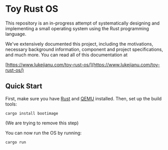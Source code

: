# Toy Rust OS
This repository is an in-progress attempt of systematically designing and implementing
a small operating system using the Rust programming language.

We've extensively documented this project, including the motivations, necessary
background information, component and project specifications, and much more.
You can read all of this documentation at

[https://www.lukejianu.com/toy-rust-os/](https://www.lukejianu.com/toy-rust-os/)


## Quick Start
First, make sure you have [Rust](https://www.rust-lang.org/tools/install) and [QEMU](https://www.qemu.org/download/) installed. Then, set up the build tools:

```
cargo install bootimage
``` 
(We are trying to remove this step)

You can now run the OS by running:

```
cargo run
```
